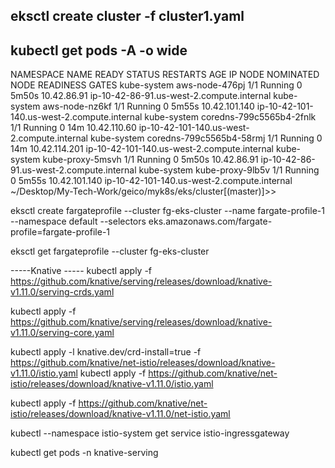
## eksctl create cluster -f cluster1.yaml

## kubectl get pods -A -o wide
NAMESPACE     NAME                       READY   STATUS    RESTARTS   AGE     IP              NODE                                          NOMINATED NODE   READINESS GATES
kube-system   aws-node-476pj             1/1     Running   0          5m50s   10.42.86.91     ip-10-42-86-91.us-west-2.compute.internal     <none>           <none>
kube-system   aws-node-nz6kf             1/1     Running   0          5m55s   10.42.101.140   ip-10-42-101-140.us-west-2.compute.internal   <none>           <none>
kube-system   coredns-799c5565b4-2fnlk   1/1     Running   0          14m     10.42.110.60    ip-10-42-101-140.us-west-2.compute.internal   <none>           <none>
kube-system   coredns-799c5565b4-58rmj   1/1     Running   0          14m     10.42.114.201   ip-10-42-101-140.us-west-2.compute.internal   <none>           <none>
kube-system   kube-proxy-5msvh           1/1     Running   0          5m50s   10.42.86.91     ip-10-42-86-91.us-west-2.compute.internal     <none>           <none>
kube-system   kube-proxy-9lb5v           1/1     Running   0          5m55s   10.42.101.140   ip-10-42-101-140.us-west-2.compute.internal   <none>           <none>
~/Desktop/My-Tech-Work/geico/myk8s/eks/cluster[(master)]>>


eksctl create fargateprofile --cluster fg-eks-cluster --name fargate-profile-1 --namespace default --selectors eks.amazonaws.com/fargate-profile=fargate-profile-1

eksctl get fargateprofile --cluster fg-eks-cluster

-----Knative -----
kubectl apply -f https://github.com/knative/serving/releases/download/knative-v1.11.0/serving-crds.yaml

kubectl apply -f https://github.com/knative/serving/releases/download/knative-v1.11.0/serving-core.yaml

kubectl apply -l knative.dev/crd-install=true -f https://github.com/knative/net-istio/releases/download/knative-v1.11.0/istio.yaml
kubectl apply -f https://github.com/knative/net-istio/releases/download/knative-v1.11.0/istio.yaml

kubectl apply -f https://github.com/knative/net-istio/releases/download/knative-v1.11.0/net-istio.yaml

kubectl --namespace istio-system get service istio-ingressgateway


kubectl get pods -n knative-serving

